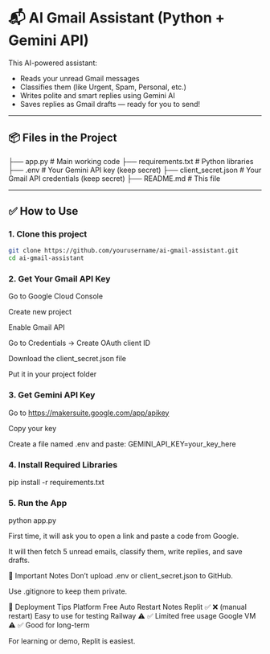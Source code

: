 # 📬 AI Gmail Assistant (Python + Gemini API)

This AI-powered assistant:
- Reads your unread Gmail messages
- Classifies them (like Urgent, Spam, Personal, etc.)
- Writes polite and smart replies using Gemini AI
- Saves replies as Gmail drafts — ready for you to send!

---

## 📦 Files in the Project

├── app.py # Main working code
├── requirements.txt # Python libraries
├── .env # Your Gemini API key (keep secret)
├── client_secret.json # Your Gmail API credentials (keep secret)
├── README.md # This file


---

## ✅ How to Use

### 1. Clone this project

```bash
git clone https://github.com/yourusername/ai-gmail-assistant.git
cd ai-gmail-assistant
```
### 2. Get Your Gmail API Key
Go to Google Cloud Console

Create new project

Enable Gmail API

Go to Credentials → Create OAuth client ID

Download the client_secret.json file

Put it in your project folder
### 3. Get Gemini API Key
Go to https://makersuite.google.com/app/apikey

Copy your key

Create a file named .env and paste:
GEMINI_API_KEY=your_key_here

### 4. Install Required Libraries
pip install -r requirements.txt

### 5. Run the App
python app.py

First time, it will ask you to open a link and paste a code from Google.

It will then fetch 5 unread emails, classify them, write replies, and save drafts.

🔐 Important Notes
Don’t upload .env or client_secret.json to GitHub.

Use .gitignore to keep them private.

🚀 Deployment Tips
Platform	Free	Auto Restart	Notes
Replit	✅	❌ (manual restart)	Easy to use for testing
Railway	⚠️	✅	Limited free usage
Google VM	⚠️	✅	Good for long-term

For learning or demo, Replit is easiest.
